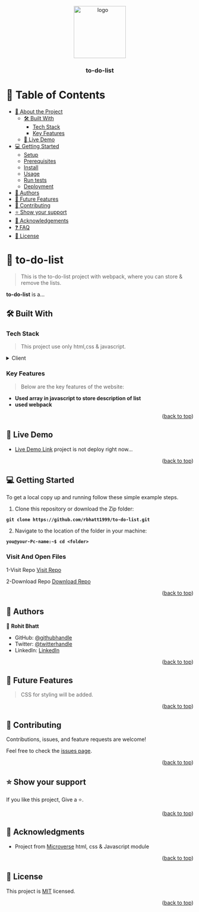 <a name="readme-top"></a>
<div align="center">

  <img src="https://github.com/microverseinc/readme-template/blob/master/murple_logo.png" alt="logo" width="140"  height="auto" />
  <br/>

  <h3><b>to-do-list</b></h3>
</div>

# 📗 Table of Contents

- [📖 About the Project](#about-project)
  - [🛠 Built With](#built-with)
    - [Tech Stack](#tech-stack)
    - [Key Features](#key-features)
  - [🚀 Live Demo](#live-demo)
- [💻 Getting Started](#getting-started)
  - [Setup](#setup)
  - [Prerequisites](#prerequisites)
  - [Install](#install)
  - [Usage](#usage)
  - [Run tests](#run-tests)
  - [Deployment](#triangular_flag_on_post-deployment)
- [👥 Authors](#authors)
- [🔭 Future Features](#future-features)
- [🤝 Contributing](#contributing)
- [⭐️ Show your support](#support)
- [🙏 Acknowledgements](#acknowledgements)
- [❓ FAQ](#faq)
- [📝 License](#license)

# 📖 to-do-list <a name="about-project"></a>

> This is the to-do-list project with webpack, where you can store & remove the lists.

**to-do-list** is a...

## 🛠 Built With <a name="built-with"></a>

### Tech Stack <a name="tech-stack"></a>

> This project use only html,css & javascript.
<details>
  <summary>Client</summary>
  <ul>
    <li><a href="https://html.com/">HTML</a></li>
    <li><a href="https://developer.mozilla.org/en-US/docs/Web/CSS">CSS</a></li>
    <li><a href="https://www.javascript.com/">JavaScript</a></li>   
  </ul>
</details>

### Key Features <a name="key-features"></a>

> Below are the key features of the website:

- **Used array in javascript to store description of list**
- **used webpack**

<p align="right">(<a href="#readme-top">back to top</a>)</p>

## 🚀 Live Demo <a name="live-demo"></a>

- [Live Demo Link](https://rbhatt1999.github.io/to-do-list) project is not deploy right now...

<p align="right">(<a href="#readme-top">back to top</a>)</p>

## 💻 Getting Started <a name="getting-started"></a>

To get a local copy up and running follow these simple example steps.

1. Clone this repository or download the Zip folder:

**``git clone https://github.com/rbhatt1999/to-do-list.git``**

2. Navigate to the location of the folder in your machine:

**``you@your-Pc-name:~$ cd <folder>``**

### Visit And Open Files
1-Visit Repo
[Visit Repo](https://github.com/rbhatt1999/to-do-list)

2-Download Repo
[Download Repo](https://github.com/rbhatt1999/to-do-list/archive/refs/heads/master.zip)

<p align="right">(<a href="#readme-top">back to top</a>)</p>

## 👥 Authors <a name="authors"></a>
👤 **Rohit Bhatt**

- GitHub: [@githubhandle](https://github.com/rbhatt1999)
- Twitter: [@twitterhandle](https://twitter.com/rohitbh02837778)
- LinkedIn: [LinkedIn](https://www.linkedin.com/in/rohit-bhatt-747166193/)

<p align="right">(<a href="#readme-top">back to top</a>)</p>

## 🔭 Future Features <a name="future-features"></a>

> CSS for styling will be added.

<p align="right">(<a href="#readme-top">back to top</a>)</p>

## 🤝 Contributing <a name="contributing"></a>

Contributions, issues, and feature requests are welcome!

Feel free to check the [issues page](https://github.com/rbhatt1999/to-do-list/issues).

<p align="right">(<a href="#readme-top">back to top</a>)</p>

## ⭐️ Show your support <a name="support"></a>

If you like this project, Give a ⭐️.

<p align="right">(<a href="#readme-top">back to top</a>)</p>

## 🙏 Acknowledgments <a name="acknowledgements"></a>

- Project from [Microverse](https://www.microverse.org/?grsf=i6yi2m) html, css & Javascript module

<p align="right">(<a href="#readme-top">back to top</a>)</p>

## 📝 License <a name="license"></a>

This project is [MIT](./MIT.md) licensed.

<p align="right">(<a href="#readme-top">back to top</a>)</p>